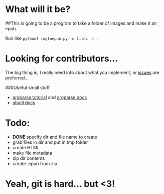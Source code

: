 # What will it be?

##This is going to be a program to take a folder of images and make it an epub.

Run like `python3 imgtoepub.py -o filez -n .`

# Looking for contributors...

The big thing is, I really need info about what you implement, or [issues](https://github.com/blacRose/imgtoepub/issues) are preferred...

###Useful small stuff

- [argparse tutorial](https://docs.python.org/3/howto/argparse.html) and [argparse docs](https://docs.python.org/3/library/argparse.html)
- [shutil docs](https://docs.python.org/3/library/shutil.html)
# Todo:
- **DONE** specify dir and file name to create
- grab files in dir and put in tmp folder
- create HTML
- make file metadata
- zip dir contents
- create .epub from zip

# Yeah, git is hard... but <3!

